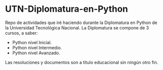 # UTN-Diplomatura-en-Python

Repo de actividades que iré haciendo durante la Diplomatura en Python de la Universidad Tecnológica Nacional.
La Diplomatura se compone de 3 cursos, a saber:
- Python nivel Inicial.
- Python nivel Intermedio.
- Python nivel Avanzado.

Las resoluciones y documentos son a título educacional sin ningún otro fin.
